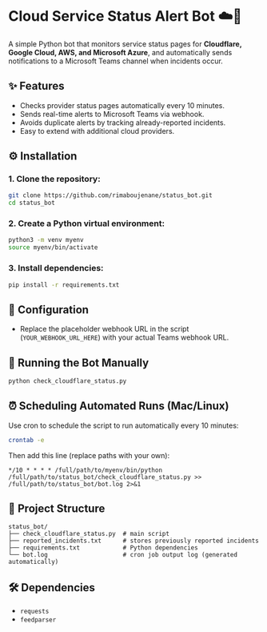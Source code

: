 # Cloud Service Status Alert Bot ☁️🚨

A simple Python bot that monitors service status pages for **Cloudflare, Google Cloud, AWS, and Microsoft Azure**, and automatically sends notifications to a Microsoft Teams channel when incidents occur.

## ✨ Features

* Checks provider status pages automatically every 10 minutes.
* Sends real-time alerts to Microsoft Teams via webhook.
* Avoids duplicate alerts by tracking already-reported incidents.
* Easy to extend with additional cloud providers.

## ⚙️ Installation

### 1. Clone the repository:

```bash
git clone https://github.com/rimaboujenane/status_bot.git
cd status_bot
```

### 2. Create a Python virtual environment:

```bash
python3 -m venv myenv
source myenv/bin/activate
```

### 3. Install dependencies:

```bash
pip install -r requirements.txt
```

## 🔑 Configuration

* Replace the placeholder webhook URL in the script (`YOUR_WEBHOOK_URL_HERE`) with your actual Teams webhook URL.

## 🚀 Running the Bot Manually

```bash
python check_cloudflare_status.py
```

## ⏰ Scheduling Automated Runs (Mac/Linux)

Use cron to schedule the script to run automatically every 10 minutes:

```bash
crontab -e
```

Then add this line (replace paths with your own):

```cron
*/10 * * * * /full/path/to/myenv/bin/python /full/path/to/status_bot/check_cloudflare_status.py >> /full/path/to/status_bot/bot.log 2>&1
```

## 📁 Project Structure

```
status_bot/
├── check_cloudflare_status.py  # main script
├── reported_incidents.txt      # stores previously reported incidents
├── requirements.txt            # Python dependencies
└── bot.log                     # cron job output log (generated automatically)
```

## 🛠 Dependencies

* `requests`
* `feedparser`



